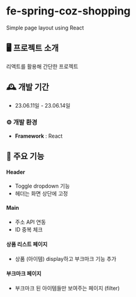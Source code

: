# fe-spring-coz-shopping
Simple page layout using React

## 🖥️ 프로젝트 소개
리액트를 활용해 간단한 프로젝트
<br>

## 🕰️ 개발 기간
* 23.06.11일 - 23.06.14일

### ⚙️ 개발 환경
- **Framework** : React

## 📌 주요 기능
#### Header 
- Toggle dropdown 기능
- 헤더는 화면 상단에 고정 
#### Main 
- 주소 API 연동
- ID 중복 체크
#### 상품 리스트 페이지
- 상품 (아이템) display하고 부크마크 기능 추가
 #### 부크마크 페이지
- 부크마크 된 아이템들만 보여주는 페이지 (filter)

